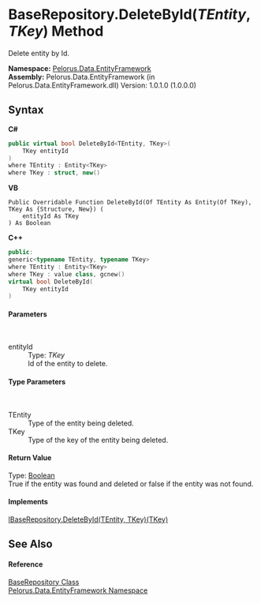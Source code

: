 # BaseRepository.DeleteById(*TEntity*, *TKey*) Method 
 

Delete entity by Id.

**Namespace:**&nbsp;<a href="55312241">Pelorus.Data.EntityFramework</a><br />**Assembly:**&nbsp;Pelorus.Data.EntityFramework (in Pelorus.Data.EntityFramework.dll) Version: 1.0.1.0 (1.0.0.0)

## Syntax

**C#**<br />
``` C#
public virtual bool DeleteById<TEntity, TKey>(
	TKey entityId
)
where TEntity : Entity<TKey>
where TKey : struct, new()

```

**VB**<br />
``` VB
Public Overridable Function DeleteById(Of TEntity As Entity(Of TKey), TKey As {Structure, New}) ( 
	entityId As TKey
) As Boolean
```

**C++**<br />
``` C++
public:
generic<typename TEntity, typename TKey>
where TEntity : Entity<TKey>
where TKey : value class, gcnew()
virtual bool DeleteById(
	TKey entityId
)
```


#### Parameters
&nbsp;<dl><dt>entityId</dt><dd>Type: *TKey*<br />Id of the entity to delete.</dd></dl>

#### Type Parameters
&nbsp;<dl><dt>TEntity</dt><dd>Type of the entity being deleted.</dd><dt>TKey</dt><dd>Type of the key of the entity being deleted.</dd></dl>

#### Return Value
Type: <a href="http://msdn2.microsoft.com/en-us/library/a28wyd50" target="_blank">Boolean</a><br />True if the entity was found and deleted or false if the entity was not found.

#### Implements
<a href="F1FD5CEB">IBaseRepository.DeleteById(TEntity, TKey)(TKey)</a><br />

## See Also


#### Reference
<a href="D8FCD057">BaseRepository Class</a><br /><a href="55312241">Pelorus.Data.EntityFramework Namespace</a><br />